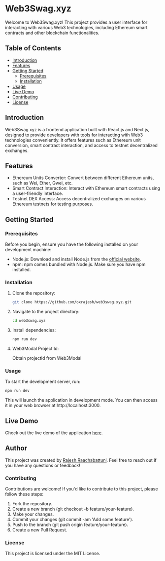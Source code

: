 # Web3Swag.xyz

Welcome to Web3Swag.xyz! This project provides a user interface for interacting with various Web3 technologies, including Ethereum smart contracts and other blockchain functionalities.

## Table of Contents

- [Introduction](#introduction)
- [Features](#features)
- [Getting Started](#getting-started)
  - [Prerequisites](#prerequisites)
  - [Installation](#installation)
- [Usage](#usage)
- [Live Demo](#live-demo)
- [Contributing](#contributing)
- [License](#license)

## Introduction

Web3Swag.xyz is a frontend application built with React.js and Next.js, designed to provide developers with tools for interacting with Web3 technologies conveniently. It offers features such as Ethereum unit conversion, smart contract interaction, and access to testnet decentralized exchanges.

## Features

- Ethereum Units Converter: Convert between different Ethereum units, such as Wei, Ether, Gwei, etc.
- Smart Contract Interaction: Interact with Ethereum smart contracts using a user-friendly interface.
- Testnet DEX Access: Access decentralized exchanges on various Ethereum testnets for testing purposes.

## Getting Started

### Prerequisites

Before you begin, ensure you have the following installed on your development machine:

- Node.js: Download and install Node.js from the [official website](https://nodejs.org/).
- npm: npm comes bundled with Node.js. Make sure you have npm installed.

### Installation

1. Clone the repository:

   ```bash
   git clone https://github.com/oxrajesh/web3swag.xyz.git
   ```

2. Navigate to the project directory:

   ```bash
   cd web3swag.xyz
   ```

3. Install dependencies:

   ```bash
   npm run dev
   ```
4. Web3Modal Project Id:

   Obtain projectId from Web3Modal

### Usage

To start the development server, run:

```bash
npm run dev
```

This will launch the application in development mode. You can then access it in your web browser at http://localhost:3000.

## Live Demo

Check out the live demo of the application [here](https://web3swag.xyz).

## Author

This project was created by [Rajesh Raachabattuni](https://linktr.ee/oxrajesh). Feel free to reach out if you have any questions or feedback!

### Contributing

Contributions are welcome! If you'd like to contribute to this project, please follow these steps:

1. Fork the repository.
2. Create a new branch (git checkout -b feature/your-feature).
3. Make your changes.
4. Commit your changes (git commit -am 'Add some feature').
5. Push to the branch (git push origin feature/your-feature).
6. Create a new Pull Request.

### License

This project is licensed under the MIT License.
